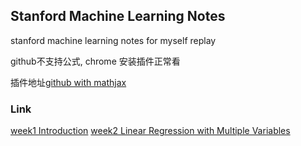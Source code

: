 ## Stanford Machine Learning Notes
stanford machine learning notes for myself replay

github不支持公式, chrome 安装插件正常看

插件地址[github with mathjax](https://chrome.google.com/webstore/detail/github-with-mathjax/ioemnmodlmafdkllaclgeombjnmnbima)



### Link
[week1 Introduction](https://github.com/longli-ai/Stanford_ML-Notes/blob/master/week1.md)
[week2 Linear Regression with Multiple Variables](https://github.com/longli-ai/Stanford_ML-Notes/blob/master/week2.md)

